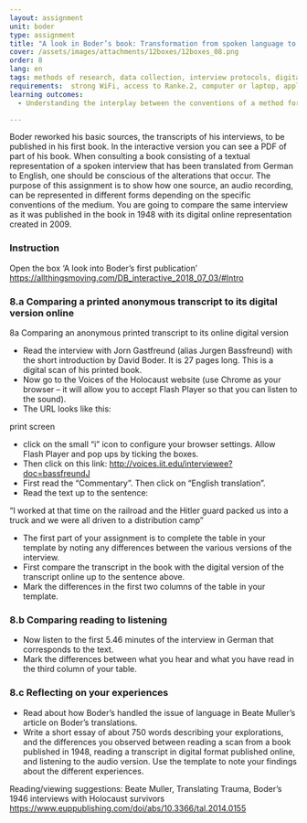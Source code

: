 ```yaml
---
layout: assignment
unit: boder
type: assignment
title: "A look in Boder’s book: Transformation from spoken language to typed text"
cover: /assets/images/attachments/12boxes/12boxes_08.png
order: 8
lang: en
tags: methods of research, data collection, interview protocols, digital archives, privacy, oral history, qualitative data
requirements:  strong WiFi, access to Ranke.2, computer or laptop, application on laptop or computer to view video, account for timeline,
learning outcomes:
  - Understanding the interplay between the conventions of a method for collecting data, the convention of the medium through which this data is shared,and the appearance of its representation.

---
```

Boder reworked his basic sources, the transcripts of his interviews, to be published in his first book. In the interactive version you can see a PDF of part of his book. When consulting a book consisting of a textual representation of a spoken interview that has been translated from German to English, one should be conscious of the alterations that occur.
The purpose of this assignment is to show how one source, an audio recording, can be represented in different forms depending on the specific conventions of the medium. You are going to compare the same interview as it was published in the book in 1948 with its digital online representation created in 2009.

<!-- more -->

<!-- briefing-student -->
### Instruction
<!-- section-contents -->
Open the box  ‘A look into Boder’s first publication’
https://allthingsmoving.com/DB_interactive_2018_07_03/#Intro

<!-- section -->
### 8.a  Comparing a printed anonymous transcript to its digital version online
<!-- section-contents -->
8a Comparing an anonymous printed transcript to its online digital version
-	Read the interview with Jorn Gastfreund (alias Jurgen Bassfreund) with the short introduction by David Boder. It is 27 pages long. This is a digital scan of his printed book.
-	Now go to the Voices of the Holocaust website (use Chrome as your browser – it will allow you to accept Flash Player so that you can listen to the sound). 
-	The URL looks like this: 

print screen            

-	click on the small “i” icon to configure your browser settings. Allow Flash Player and pop ups by ticking the boxes. 
-	Then click on this link: 
http://voices.iit.edu/interviewee?doc=bassfreundJ 
-	First read the “Commentary”. Then click on “English translation”.
-	Read the text up to the sentence:

“I worked at that time on the railroad and the Hitler guard packed us into a truck and we were all driven to a distribution camp”
 
-	The first part of your assignment is to complete the table in your template by noting any differences between the various versions of the interview.
-	First compare the transcript in the book with the digital version of the transcript online up to the sentence above.
-	Mark the differences in the first two columns of the table in your template. 


<!-- section -->
### 8.b  Comparing reading to listening
<!-- section-contents -->
- Now listen to the first 5.46 minutes of the interview in German that corresponds to the text.
- Mark the differences between what you hear and what you have read in the third column of your table.


<!-- section -->
### 8.c  Reflecting on your experiences
<!-- section-contents -->
- Read about how Boder’s handled the issue of language in Beate Muller’s article on Boder’s translations.
- Write a short essay of about 750 words describing your explorations, and the differences you observed  between reading a scan from a book published in 1948, reading a transcript in digital format published online, and listening to the audio version. Use the template to note your findings about the different experiences.


<!-- briefing-teacher -->

Reading/viewing  suggestions:
Beate Muller, Translating Trauma, Boder’s 1946 interviews with Holocaust survivors https://www.euppublishing.com/doi/abs/10.3366/tal.2014.0155
